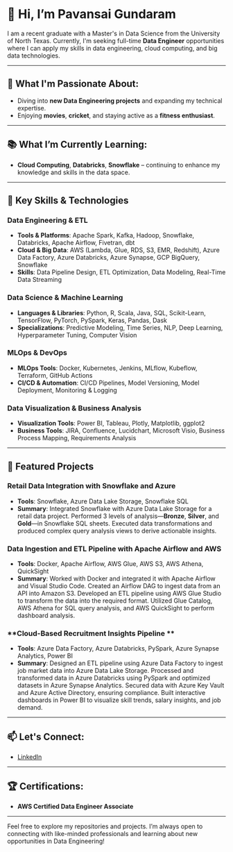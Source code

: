 # 👋 Hi, I’m Pavansai Gundaram

I am a recent graduate with a Master's in Data Science from the University of North Texas. Currently, I'm seeking full-time **Data Engineer** opportunities where I can apply my skills in data engineering, cloud computing, and big data technologies.

---

## 🌱 What I'm Passionate About:
- Diving into **new Data Engineering projects** and expanding my technical expertise.  
- Enjoying **movies**, **cricket**, and staying active as a **fitness enthusiast**.  

---

## 📚 What I’m Currently Learning:
- **Cloud Computing**, **Databricks**, **Snowflake** – continuing to enhance my knowledge and skills in the data space.

---

## 🧩 Key Skills & Technologies

### Data Engineering & ETL
- **Tools & Platforms**: Apache Spark, Kafka, Hadoop, Snowflake, Databricks, Apache Airflow, Fivetran, dbt
- **Cloud & Big Data**: AWS (Lambda, Glue, RDS, S3, EMR, Redshift), Azure Data Factory, Azure Databricks, Azure Synapse, GCP BigQuery, Snowflake
- **Skills**: Data Pipeline Design, ETL Optimization, Data Modeling, Real-Time Data Streaming

### Data Science & Machine Learning
- **Languages & Libraries**: Python, R, Scala, Java, SQL, Scikit-Learn, TensorFlow, PyTorch, PySpark, Keras, Pandas, Dask
- **Specializations**: Predictive Modeling, Time Series, NLP, Deep Learning, Hyperparameter Tuning, Computer Vision

### MLOps & DevOps
- **MLOps Tools**: Docker, Kubernetes, Jenkins, MLflow, Kubeflow, Terraform, GitHub Actions
- **CI/CD & Automation**: CI/CD Pipelines, Model Versioning, Model Deployment, Monitoring & Logging

### Data Visualization & Business Analysis
- **Visualization Tools**: Power BI, Tableau, Plotly, Matplotlib, ggplot2
- **Business Tools**: JIRA, Confluence, Lucidchart, Microsoft Visio, Business Process Mapping, Requirements Analysis

---

## 🌟 Featured Projects

### **Retail Data Integration with Snowflake and Azure**
- **Tools**: Snowflake, Azure Data Lake Storage, Snowflake SQL  
- **Summary**: Integrated Snowflake with Azure Data Lake Storage for a retail data project. Performed 3 levels of analysis—**Bronze**, **Silver**, and **Gold**—in Snowflake SQL sheets. Executed data transformations and produced complex query analysis views to derive actionable insights.

### **Data Ingestion and ETL Pipeline with Apache Airflow and AWS**
- **Tools**: Docker, Apache Airflow, AWS Glue, AWS S3, AWS Athena, QuickSight  
- **Summary**: Worked with Docker and integrated it with Apache Airflow and Visual Studio Code. Created an Airflow DAG to ingest data from an API into Amazon S3. Developed an ETL pipeline using AWS Glue Studio to transform the data into the required format. Utilized Glue Catalog, AWS Athena for SQL query analysis, and AWS QuickSight to perform dashboard analysis.

### **Cloud-Based Recruitment Insights Pipeline **
- **Tools**: Azure Data Factory, Azure Databricks, PySpark, Azure Synapse Analytics, Power BI  
- **Summary**: Designed an ETL pipeline using Azure Data Factory to ingest job market data into Azure Data Lake Storage. Processed and transformed data in Azure Databricks using PySpark and optimized datasets in Azure Synapse Analytics. Secured data with Azure Key Vault and Azure Active Directory, ensuring compliance. Built interactive dashboards in Power BI to visualize skill trends, salary insights, and job demand.

---

## 📫 Let's Connect:
- [LinkedIn](https://www.linkedin.com/in/gundaram-pavan-sai)

---

## 🏆 Certifications:
- **AWS Certified Data Engineer Associate**

---

Feel free to explore my repositories and projects. I’m always open to connecting with like-minded professionals and learning about new opportunities in Data Engineering!
